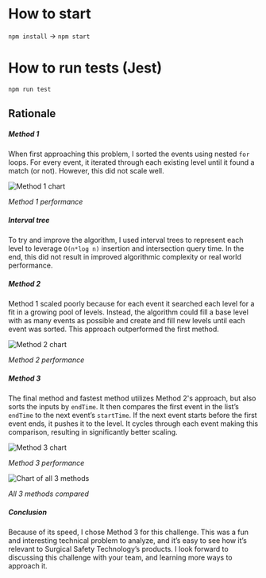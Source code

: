 # How to start

`npm install` →
`npm start`

# How to run tests (Jest)

`npm run test`

## Rationale

##### Method 1
When first approaching this problem, I sorted the events using nested `for` loops. For every event, it iterated through each existing level until it found a match (or not). However, this did not scale well.

![Method 1 chart](https://i.imgur.com/5IJ6yt0.png)

*Method 1 performance*

##### Interval tree
To try and improve the algorithm, I used interval trees to represent each level to leverage `O(n*log n)` insertion and intersection query time. In the end, this did not result in improved algorithmic complexity or real world performance.

##### Method 2
Method 1 scaled poorly because for each event it searched each level for a fit in a growing pool of levels. Instead, the algorithm could fill a base level with as many events as possible and create and fill new levels until each event was sorted. This approach outperformed the first method.

![Method 2 chart](https://i.imgur.com/qvjF2Dx.png)

*Method 2 performance*

##### Method 3
The final method and fastest method utilizes Method 2's approach, but also sorts the inputs by `endTime`. It then compares the first event in the list’s `endTime` to the next event’s `startTime`. If the next event starts before the first event ends, it pushes it to the level. It cycles through each event making this comparison, resulting in significantly better scaling.

![Method 3 chart](https://i.imgur.com/2YF9kem.png)

*Method 3 performance*

![Chart of all 3 methods](https://i.imgur.com/3ilmdbP.png)

*All 3 methods compared*


##### Conclusion
Because of its speed, I chose Method 3 for this challenge. This was a fun and interesting technical problem to analyze, and it’s easy to see how it’s relevant to Surgical Safety Technology’s products. I look forward to discussing this challenge with your team, and learning more ways to approach it.




